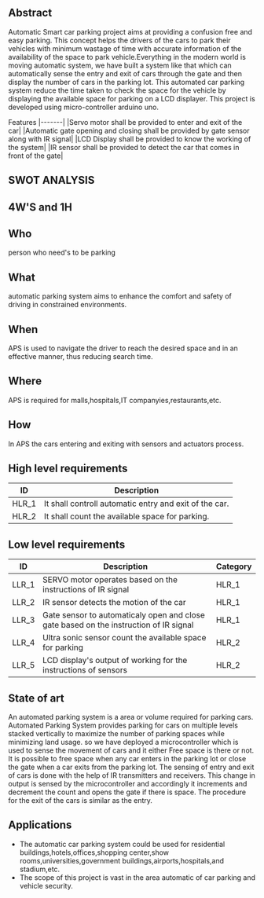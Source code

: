 ## Abstract


Automatic Smart car parking project aims at providing a confusion free and easy parking. This concept helps the drivers of the cars to park their vehicles with minimum wastage of time with accurate information of the availability of the space to park vehicle.Everything in the modern world is moving automatic system, we have built a system like that which can automatically sense the entry and exit of cars through the gate and then display the number of cars in the parking lot. This automated car parking system reduce the time taken to check the space for the vehicle by displaying the available space for parking on a LCD displayer. This project is developed using micro-controller arduino uno.


Features
|-------|
|Servo motor shall be provided to enter and exit of the car|
|Automatic gate opening and closing shall be provided by gate sensor along with IR signal|
|LCD Display shall be provided to know the working of the system|
|IR sensor shall be provided to detect the car that comes in front of the gate|

## SWOT ANALYSIS

 



## 4W'S  and 1H

## Who
person who need's to be parking 

## What
 automatic parking system aims to enhance the comfort and safety of driving in constrained environments.

## When
APS is used to navigate the driver to reach the desired space and in an effective manner, thus reducing search time.

## Where
APS is required for malls,hospitals,IT companyies,restaurants,etc.
 
 ## How

In APS the cars entering and exiting with sensors and actuators process.


## High level requirements

|ID|Description|
|--|----------------------|
|HLR_1|It shall controll automatic entry and exit of the car.|
|HLR_2|It shall count the available space for parking.|


## Low level requirements
|ID|Description|Category|
|--|------------|---------|
|LLR_1|SERVO motor operates based on the instructions of IR signal|HLR_1|
|LLR_2|IR sensor detects the motion of the car|HLR_1|
|LLR_3|Gate sensor to automaticaly open and close gate based on the instruction of IR signal|HLR_1|
|LLR_4|Ultra sonic sensor count the available space for parking|HLR_2|
|LLR_5|LCD display's output of working for the instructions of sensors|HLR_2|



## State of art

An automated parking system is a area or volume required for parking cars. Automated Parking System provides parking for cars on multiple levels stacked vertically to maximize the number of parking spaces while minimizing land usage. so we have deployed a microcontroller which is used to sense the movement of cars and it either Free space is there or not. It is possible to free space when any car enters in the parking lot or close the gate when a car exits from the parking lot. The sensing of entry and exit of cars is done with the help of IR transmitters and receivers. This change in output is sensed by the microcontroller and accordingly it increments and decrement the count and opens the gate if there is space. The procedure for the exit of the cars is similar as the entry.



## Applications
* The automatic car parking system could be used for residential buildings,hotels,offices,shopping center,show rooms,universities,government buildings,airports,hospitals,and stadium,etc.
* The scope of this project is vast in the area automatic of car parking and vehicle security.


